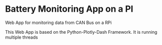# Battery Monitoring App on a PI
Web App for monitoring data from CAN Bus on a RPi

This Web App is based on the Python-Plotly-Dash Framework. It is running multiple threads
